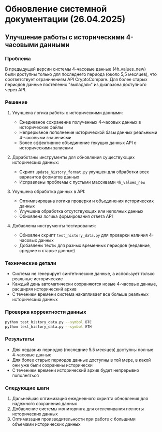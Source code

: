 # Обновление системной документации (26.04.2025)

## Улучшение работы с историческими 4-часовыми данными

### Проблема
В предыдущей версии системы 4-часовые данные (4h_values_new) были доступны только для последнего периода (около 5,5 месяцев), что соответствует ограничениям API CryptoCompare. Для более старых периодов данные постепенно "выпадали" из диапазона доступного через API.

### Решение
1. Улучшена логика работы с историческими данными:
   - Ежедневное сохранение полученных 4-часовых данных в исторические файлы
   - Непрерывное пополнение исторической базы данных реальными 4-часовыми значениями
   - Более эффективное объединение текущих данных API с историческими записями

2. Доработаны инструменты для обновления существующих исторических данных:
   - Скрипт `update_history_format.py` улучшен для обработки всех вариантов форматов данных
   - Исправлены проблемы с пустыми массивами `4h_values_new`

3. Улучшена обработка данных в API:
   - Оптимизирована логика проверки и объединения исторических данных
   - Улучшена обработка отсутствующих или неполных данных
   - Обновлена логика формирования ответа API

4. Добавлены инструменты тестирования:
   - Обновлен скрипт `test_history_data.py` для проверки наличия 4-часовых данных
   - Добавлены тесты для разных временных периодов (недавние, средние и старые данные)

### Технические детали
- Система не генерирует синтетические данные, а использует только реальные исторические
- Каждый день автоматически сохраняются новые 4-часовые данные, расширяя исторический архив
- С течением времени система накапливает все больше реальных исторических данных

### Проверка корректности данных
```bash
python test_history_data.py --symbol BTC
python test_history_data.py --symbol ETH
```

### Результаты
- Для недавних периодов (последние 5.5 месяцев) доступны полные 4-часовые данные
- Для более старых периодов данные доступны в той мере, в какой они уже были сохранены исторически
- С течением времени исторический архив будет непрерывно пополняться

### Следующие шаги
1. Дальнейшая оптимизация ежедневного скрипта обновления для надежного сохранения данных
2. Добавление системы мониторинга для отслеживания полноты исторических данных
3. Оптимизация производительности при работе с большими объемами исторических данных